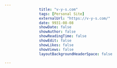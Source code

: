 ---
                title: "v-y-s.com"
                tags: [Personal Site]
                externalUrl: "https://v-y-s.com/"
                date: 9931-08-08
                showDate: false
                showAuthor: false
                showReadingTime: false
                showEdit: false
                showLikes: false
                showViews: false
                layoutBackgroundHeaderSpace: false
                ---

